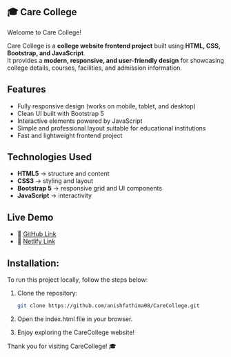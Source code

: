 ## 🎓 Care College  

Welcome to Care College!  

Care College is a **college website frontend project** built using **HTML, CSS, Bootstrap, and JavaScript**.  
It provides a **modern, responsive, and user-friendly design** for showcasing college details, courses, facilities, and admission information.  

## Features  
- Fully responsive design (works on mobile, tablet, and desktop)  
- Clean UI built with Bootstrap 5  
- Interactive elements powered by JavaScript  
- Simple and professional layout suitable for educational institutions  
- Fast and lightweight frontend project  

## Technologies Used  
- **HTML5** → structure and content  
- **CSS3** → styling and layout  
- **Bootstrap 5** → responsive grid and UI components  
- **JavaScript** → interactivity  

## Live Demo  
- 🔗 [GitHub Link](https://anishfathima08.github.io/CareCollege/)  
- 🔗 [Netlify Link](https://carecollege-saf.netlify.app/)  

## Installation:
To run this project locally, follow the steps below:

1. Clone the repository:
   ```bash
   git clone https://github.com/anishfathima08/CareCollege.git
   
  2. Open the index.html file in your browser.

  3. Enjoy exploring the CareCollege website!

Thank you for visiting CareCollege! 🎓